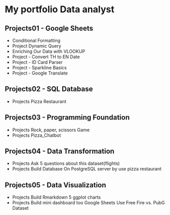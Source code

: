 # My portfolio Data analyst

## Projects01 - Google Sheets
- Conditional Formatting
- Project Dynamic Query
- Enriching Our Data with VLOOKUP
- Project - Convert TH to EN Date
- Project - ID Card Parser
- Project - Sparkline Basics
- Project - Google Translate

## Projects02 - SQL Database
- Projects Pizza Restaurant

## Projects03 - Programming Foundation
- Projects Rock, paper, scissors Game
- Projects Pizza_Chatbot

## Projects04 - Data Transformation
- Projects Ask 5 questions about this dataset(flights)
- Projects Build Database On PostgreSQL server by use pizza restaurant

## Projects05 - Data Visualization
- Projects Build Rmarkdown 5 ggplot charts
- Projects Build mini dashboard too Google Sheets Use Free Fire vs. PubG Dataset


